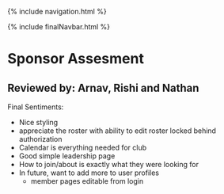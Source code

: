 {% include navigation.html %}

{% include finalNavbar.html %}

# Sponsor Assesment #

## Reviewed by: Arnav, Rishi and Nathan ##

Final Sentiments: 
- Nice styling
- appreciate the roster with ability to edit roster locked behind authorization
- Calendar is everything needed for club
- Good simple leadership page
- How to join/about is exactly what they were looking for
- In future, want to add more to user profiles
  - member pages editable from login
